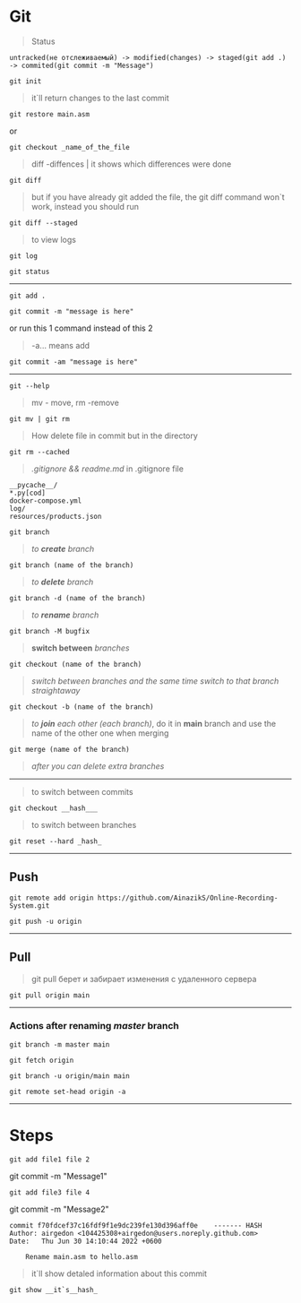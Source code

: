 # Git
> Status
```
untracked(не отслеживаемый) -> modified(changes) -> staged(git add .) -> commited(git commit -m "Message")
```
```
git init
```

> it`ll return changes to the last commit
```
git restore main.asm
```
or
```
git checkout _name_of_the_file
```
> diff -diffences | it shows which differences were done
```
git diff
```
> but if you have already git added the file, the git diff command won`t work, instead you should run
```
git diff --staged
```
> to view logs
```
git log
```
```
git status
```
____
```
git add .
```
```
git commit -m "message is here"
```
or  run this 1 command instead of this 2
> -a... means add
```
git commit -am "message is here"
```
---
```
git --help
```
> mv - move, rm -remove
```
git mv | git rm
```
> How delete file in commit but in the directory
```
git rm --cached
```
>*.gitignore && readme.md*
> in .gitignore file
```
__pycache__/
*.py[cod]
docker-compose.yml
log/
resources/products.json
```

```
git branch
```

>*to **create** branch*
 
```
git branch (name of the branch)        
```

>*to **delete** branch*

```
git branch -d (name of the branch) 
```
>*to **rename** branch*
```
git branch -M bugfix  
```
>**switch between** *branches*
```
git checkout (name of the branch)      
```
>*switch between branches and the same time switch to that branch straightaway*
```
git checkout -b (name of the branch)   
```
>*to **join** each other (each branch)*, do it in __main__ branch and use the name of the other one when merging 
```
git merge (name of the branch)         
```
>*after you can delete  extra branches*
___
> to switch between commits
```
git checkout __hash___
```
> to switch between branches
```
git reset --hard _hash_
```
___
## Push
```
git remote add origin https://github.com/AinazikS/Online-Recording-System.git
```

```
git push -u origin
```
___
## Pull
> git pull берет и забирает изменения с удаленного сервера
```
git pull origin main
```
---
### Actions after renaming *master* branch
```
git branch -m master main
```

```
git fetch origin
```

```
git branch -u origin/main main
```

```
git remote set-head origin -a
```
___
# Steps

```
git add file1 file 2
```
git commit -m "Message1"
```
git add file3 file 4
```
git commit -m "Message2"

```
commit f70fdcef37c16fdf9f1e9dc239fe130d396aff0e    ------- HASH
Author: airgedon <104425308+airgedon@users.noreply.github.com>
Date:   Thu Jun 30 14:10:44 2022 +0600

    Rename main.asm to hello.asm
```
> it`ll show detaled information about this commit
```
git show __it`s__hash_
```
